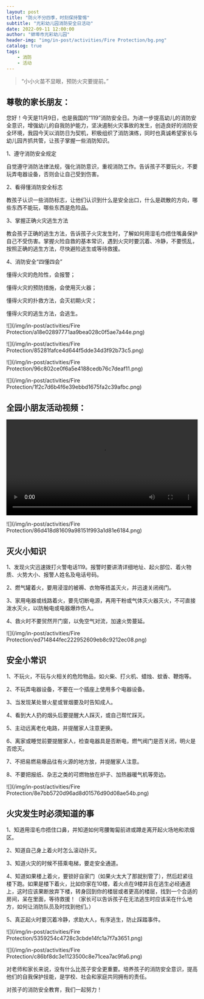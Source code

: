 ```yaml
---
layout: post
title: "防火不分四季，时刻保持警惕"
subtitle: "光彩幼儿园消防安全日活动"
date: 2022-09-11 12:00:00
author: "蚌埠市光彩幼儿园"
header-img: "img/in-post/activities/Fire Protection/bg.png"
catalog: true
tags:
    - 消防
    - 活动
---
```


>  “小小火苗不显眼，预防火灾要提前。”


## 尊敬的家长朋友：

﻿您好！今天是11月9日，也是我国的“119”消防安全日。为进一步提高幼儿的消防安全意识，增强幼儿的自我防护能力，坚决遏制火灾事故的发生，创造良好的消防安全环境，我园今天以消防日为契机，积极组织了消防演练，同时也真诚希望家长与幼儿园齐抓共管，让孩子掌握一些消防知识。

1、遵守消防安全规定

自觉遵守消防法律法规，强化消防意识，重视消防工作。告诉孩子不要玩火，不要玩弄电器设备，否则会让自己受到伤害。

2、看得懂消防安全标志

教孩子认识一些消防标志，让他们认识到什么是安全出口，什么是疏散的方向，哪些东西不能玩，哪些东西是危险品。

3、掌握正确火灾逃生方法

教会孩子正确的逃生方法，告诉孩子火灾发生时，了解如何用湿毛巾捂住嘴鼻保护自己不受伤害。掌握火险自救的基本常识，遇到火灾时要沉着、冷静，不要慌乱，按照正确的逃生方法，尽快避险逃生或等待救援。

4、消防安全“四懂四会”

懂得火灾的危险性，会报警；

懂得火灾的预防措施，会使用灭火器；

懂得火灾的扑救方法，会灭初期火灾；

懂得火灾的逃生方法，会逃生。

![](/img/in-post/activities/Fire Protection/a18e02897771aa9bea028c0f5ae7a44e.png)

![](/img/in-post/activities/Fire Protection/85281fafce4d644f5dde34d3f92b73c5.png)

![](/img/in-post/activities/Fire Protection/96c802ce0f6a5e4188cedb76c7deaf11.png)

![](/img/in-post/activities/Fire Protection/1f2c7d6b4f6e39ebbd1675fa2c39afbc.png)

## 全园小朋友活动视频：

<video controls preload="auto" width="100%">
    <source src="/img/in-post/activities/Fire Protection/activity.mp4 "
type="video/mp4">
</video>

![](/img/in-post/activities/Fire Protection/86d418d81609a98151f993a1d81e6184.png)

## 灭火小知识

1、发现火灾迅速拨打火警电话119。报警时要讲清详细地址、起火部位、着火物质、火势大小、报警人姓名及电话号码。

2、燃气罐着火，要用浸湿的被褥、衣物等捂盖灭火，并迅速关闭阀门。

3、家用电器或线路着火，要先切断电源，再用干粉或气体灭火器灭火，不可直接泼水灭火，以防触电或电器爆炸伤人。

4、救火时不要贸然开门窗，以免空气对流，加速火势蔓延。

![](/img/in-post/activities/Fire Protection/ed714844fec222952609eb8c9212ec08.png)

## 安全小常识

1、不玩火，不玩与火相关的危险物品，如火柴、打火机、蜡烛、蚊香、鞭炮等。

2、不玩弄电器设备，不要在一个插座上使用多个电器设备。

3、当发现某处冒火星或冒烟要及时告知成人。

4、看到大人扔的烟头后要提醒大人踩灭，或自己帮忙踩灭。

5、主动远离老化电路，并提醒家人注意更换。

6、离家或睡觉前要提醒家人，检查电器具是否断电，燃气阀门是否关闭，明火是否熄灭。

7、不把易燃易爆品往有火源的地方放，并提醒家人注意。

8、不要把报纸、杂志之类的可燃物放在炉子、加热器暖气机等旁边。

![](/img/in-post/activities/Fire Protection/8e7bb5720d96ad8d01576d90d08ae54b.png)

## 火灾发生时必须知道的事

1、知道用湿毛巾捂住口鼻，并知道如何弯腰匍匐前进或蹲走离开起火场地和浓烟区。

2、知道自己身上着火时怎么滚动扑灭。

3、知道火灾的时候不搭乘电梯，要走安全通道。

4、知道如果楼上着火，要锁好自家门（如果火太大了那就别管了），然后赶紧往楼下跑。如果是楼下着火，比如你家在10楼，着火点在9楼并且在逃生必经通道上，这时应该果断放弃下楼，转身回到你的楼层或者更高的楼层，找到一个合适的房间，呆在里面，等待救援！（家长可以告诉孩子在无法逃生时应该呆在什么地方，如何让消防队员及时找到他们。）

5、真正起火时要沉着冷静，求助大人，有序逃生，防止踩踏事件。

![](/img/in-post/activities/Fire Protection/5359254c4728c3cbde14fc1a7f7a3651.png)

![](/img/in-post/activities/Fire Protection/c86bf8dc3e1123500c8e71cea7ac9fa6.png)

对老师和家长来说，没有什么比孩子安全更重要。培养孩子的消防安全意识，提高他们的自我保护技能，是学校、社会和家庭共同拥有的责任。

对孩子的消防安全教育，我们一起努力！
